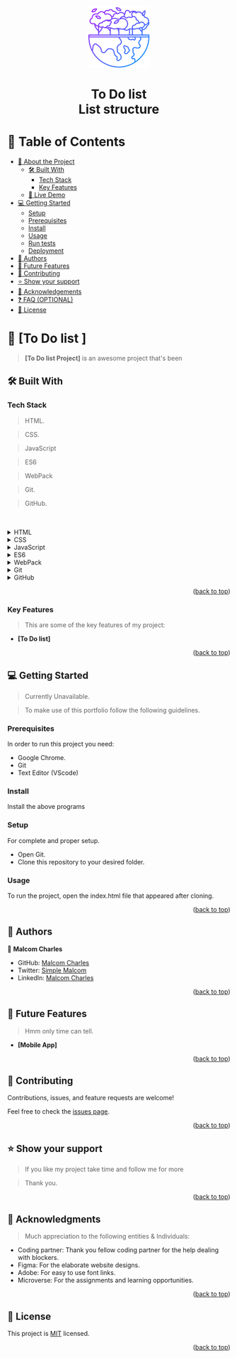<div align="center">
<a id="readme-top"></a>

<div align="center">
  <img src="./toDoList/src/icon.png" alt="logo" width="140"  height="auto" />
  <br/>
</div>
  
  <h1><b>To Do list<br> List structure </b></h1>
</div>

<!-- TABLE OF CONTENTS -->

# 📗 Table of Contents

- [📖 About the Project](#about-project)
  - [🛠 Built With](#built-with)
    - [Tech Stack](#tech-stack)
    - [Key Features](#key-features)
  - [🚀 Live Demo](#live-demo)
- [💻 Getting Started](#getting-started)
  - [Setup](#setup)
  - [Prerequisites](#prerequisites)
  - [Install](#install)
  - [Usage](#usage)
  - [Run tests](#run-tests)
  - [Deployment](#triangular_flag_on_post-deployment)
- [👥 Authors](#authors)
- [🔭 Future Features](#future-features)
- [🤝 Contributing](#contributing)
- [⭐️ Show your support](#support)
- [🙏 Acknowledgements](#acknowledgements)
- [❓ FAQ (OPTIONAL)](#faq)
- [📝 License](#license)

<!-- PROJECT DESCRIPTION -->

# 📖 [To Do list ] <a name="about-project"></a>

> **[To Do list Project]** is an awesome project that's been

## 🛠 Built With <a name="built-with"></a>

### Tech Stack <a name="tech-stack"></a>

> HTML.

> CSS.

> JavaScript

> ES6

> WebPack

> Git.

> GitHub.

<br>
<br>

<details>
  <summary>HTML</summary>
  <ul>
    <li><a href="https://en.wikipedia.org/wiki/HTML"> HTML5 </a></li>
  </ul>
</details>

<details>
  <summary>CSS</summary>
  <ul>
    <li><a href="https://en.wikipedia.org/wiki/CSS"> CSS </a></li>
  </ul>
</details>

<details>
  <summary>JavaScript</summary>
  <ul>
    <li><a href="https://en.wikipedia.org/wiki/CSS"> CSS </a></li>
  </ul>
</details>

<details>
  <summary>ES6</summary>
  <ul>
    <li><a href="https://en.wikipedia.org/wiki/ES6"> ES6 </a></li>
  </ul>
</details>

<details>
  <summary>WebPack</summary>
  <ul>
    <li><a href="https://en.wikipedia.org/wiki/WebPack"> WebPack </a></li>
  </ul>
</details>

<details>
<summary>Git</summary>
  <ul>
    <li><a href="https://en.wikipedia.org/wiki/Git"> Git </a></li>
  </ul>
</details>

<details>
<summary> GitHub </summary>
  <ul>
    <li><a href="https://en.wikipedia.org/wiki/GitHub"> GitHub </a></li>
  </ul>
</details>


<p align="right">(<a href="#readme-top">back to top</a>)</p>

<!-- Features -->

### Key Features <a name="key-features"></a>

> This are some of the key features of my project:

- **[To Do list]**

<p align="right">(<a href="#readme-top">back to top</a>)</p>

<!-- GETTING STARTED -->

## 💻 Getting Started <a name="getting-started"></a>
> Currently Unavailable.

> To make use of this portfolio follow the following guidelines.

### Prerequisites

In order to run this project you need:
- Google Chrome.
- Git
- Text Editor (VScode)

### Install

Install the above programs 
### Setup

For complete and proper setup. 
- Open Git.
- Clone this repository to your desired folder.

### Usage

To run the project, open the index.html file that appeared after cloning.


<p align="right">(<a href="#readme-top">back to top</a>)</p>

<!-- AUTHORS -->

## 👥 Authors <a name="authors"></a>

👤  **Malcom Charles**

- GitHub: [Malcom Charles](https://github.com/Malcom-Charlie)
- Twitter: [Simple Malcom](https://twitter.com/simple_malcom)
- LinkedIn: [Malcom Charles](https://www.linkedin.com/in/malcom-charles-49411017a/)

<p align="right">(<a href="#readme-top">back to top</a>)</p>

<!-- FUTURE FEATURES -->

## 🔭 Future Features <a name="future-features"></a>

> Hmm only time can tell.

- **[Mobile App]**

<p align="right">(<a href="#readme-top">back to top</a>)</p>

<!-- CONTRIBUTING -->

## 🤝 Contributing <a name="contributing"></a>

Contributions, issues, and feature requests are welcome!

Feel free to check the [issues page](../../issues/).

<p align="right">(<a href="#readme-top">back to top</a>)</p>

<!-- SUPPORT -->

## ⭐️ Show your support <a name="support"></a>

> If you like my project take time and follow me for more 

> Thank you.

<p align="right">(<a href="#readme-top">back to top</a>)</p>

<!-- ACKNOWLEDGEMENTS -->

## 🙏 Acknowledgments <a name="acknowledgements"></a>


> Much appreciation to the following entities & Individuals:

- Coding partner: Thank you fellow coding partner for the help dealing with blockers. 
- Figma: For the elaborate website designs.
- Adobe: For easy to use font links.
- Microverse: For the assignments and learning opportunities.


<p align="right">(<a href="#readme-top">back to top</a>)</p>


<!-- LICENSE -->

## 📝 License <a name="license"></a>

This project is [MIT](./LICENSE) licensed.


<p align="right">(<a href="#readme-top">back to top</a>)</p>
